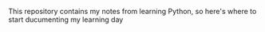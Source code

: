 This repository contains my notes from learning Python, so here's where to start ducumenting my learning day
